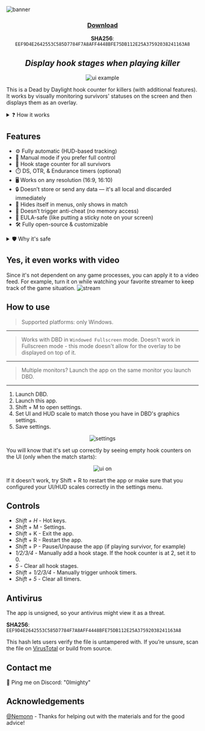 ![banner](readme_images/banner.png)

<div align="center">

### [Download](https://github.com/olm1ghty/dbd-hook-counter/releases/download/1.3/DBD.Hook.Counter.zip)
**SHA256**: `EEF9D4E2642553C585D7784F7A8AFF4448BFE75DB112E25A37592038241163A8`


## *Display hook stages when playing killer*
![ui example](readme_images/ui_example.png)

</div>

This is a Dead by Daylight hook counter for killers (with additional features). It works by visually monitoring survivors' statuses on the screen and then displays them as an overlay.

<details>
<summary>❓ How it works</summary>
It's a Windows Forms app made with C#. I'm using Emgu.CV library to monitor the HUD.

Mostly, it monitors survivors' portraits and the space around them. When it sees that the survivor is hooked, it adds a hook stage on the screen. When it sees that the survivor is unhooked, it adds a DS, OTR, and off-hook Endurance timer on the screen (optional, can be switched off).
</details>

## Features
- ⚙️ Fully automatic (HUD-based tracking)
- 🧠 Manual mode if you prefer full control
- 🎯 Hook stage counter for all survivors
- ⏱️ DS, OTR, & Endurance timers (optional)
- 🖥️ Works on any resolution (16:9, 16:10)
- 🔒 Doesn’t store or send any data — it's all local and discarded immediately
- 🧼 Hides itself in menus, only shows in match
- 🧩 Doesn’t trigger anti-cheat (no memory access)
- 🧾 EULA-safe (like putting a sticky note on your screen)
- 🛠️ Fully open-source & customizable

<details>
<summary>🛡️ Why it's safe</summary>

- No game files are modified
- No memory is read
- Doesn’t interact with DBD’s process
- Just an overlay that analyzes HUD pixels
</details>

## Yes, it even works with video
Since it's not dependent on any game processes, you can apply it to a video feed. For example, turn it on while watching your favorite streamer to keep track of the game situation.
![stream](readme_images/stream.png)

## How to use
> Supported platforms: only Windows.
---
> Works with DBD in `Windowed Fullscreen` mode. Doesn't work in Fullscreen mode - this mode doesn't allow for the overlay to be displayed on top of it.
---
> Multiple monitors? Launch the app on the same monitor you launch DBD.
---

1. Launch DBD.
2. Launch this app.
3. Shift + M to open settings.
4. Set UI and HUD scale to match those you have in DBD's graphics settings.
5. Save settings.

<div align="center">

![settings](readme_images/settings.png)

</div>

You will know that it's set up correctly by seeing empty hook counters on the UI (only when the match starts):

<div align="center">
    
![ui on](readme_images/ui_on.png)

</div>

If it doesn't work, try Shift + R to restart the app or make sure that you configured your UI/HUD scales correctly in the settings menu.

## Controls
- *Shift + H* - Hot keys.
- *Shift* + M - Settings.
- *Shift* + K - Exit the app.
- *Shift* + R - Restart the app.
- *Shift* + P - Pause/Unpause the app (if playing survivor, for example)
- *1/2/3/4* - Manually add a hook stage. If the hook counter is at 2, set it to 0.
- *5* - Clear all hook stages.
- *Shift + 1/2/3/4* - Manually trigger unhook timers.
- *Shift + 5* - Clear all timers.

## Antivirus
The app is unsigned, so your antivirus might view it as a threat.

**SHA256**: `EEF9D4E2642553C585D7784F7A8AFF4448BFE75DB112E25A37592038241163A8`

This hash lets users verify the file is untampered with. If you’re unsure, scan the file on [VirusTotal](https://virustotal.com/) or build from source.

## Contact me
💬 Ping me on Discord: "0lmighty"

## Acknowledgements
[@Nemonn](https://github.com/nemonn) - Thanks for helping out with the materials and for the good advice!